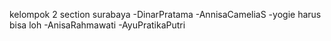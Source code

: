 kelompok 2 section surabaya
-DinarPratama
-AnnisaCameliaS
-yogie harus bisa loh
-AnisaRahmawati
-AyuPratikaPutri